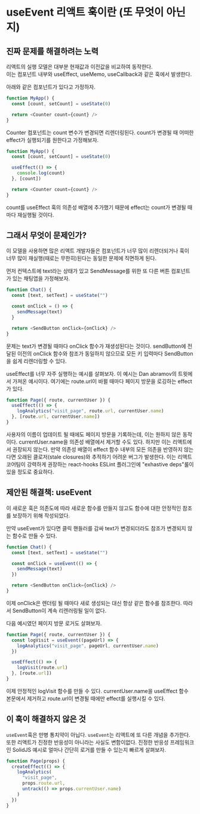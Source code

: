 # useEvent 리액트 훅이란 (또 무엇이 아닌지)

## 진짜 문제를 해결하려는 노력

리액트의 실행 모델은 대부분 현재값과 이전값을 비교하여 동작한다.  
이는 컴포넌트 내부와 useEffect, useMemo, useCallback과 같은 훅에서 발생한다.

아래와 같은 컴포넌트가 있다고 가정하자.

```js
function MyApp() {
  const [count, setCount] = useState(0)

  return <Counter count={count} />
}
```

Counter 컴포넌트는 count 변수가 변경되면 리렌더링된다.
count가 변경될 때 어떠한 effect가 실행되기를 원한다고 가정해보자.

```js
function MyApp() {
  const [count, setCount] = useState(0)

  useEffect(() => {
    console.log(count)
  }, [count])

  return <Counter count={count} />
}
```

count를 useEffect 훅의 의존성 배열에 추가했기 때문에 effect는 count가 변경될 때마다 재실행될 것이다.

## 그래서 무엇이 문제인가?

이 모델을 사용하면 많은 리액트 개발자들은 컴포넌트가 너무 많이 리렌더되거나 훅이 너무 많이 재실행(때로는 무한히)된다는 동일한 문제에 직면하게 된다.

먼저 컨텍스트에 text라는 상태가 있고 SendMessage를 위한 또 다른 버튼 컴포넌트가 있는 채팅앱을 가정해보자.

```js
function Chat() {
  const [text, setText] = useState("")

  const onClick = () => {
    sendMessage(text)
  }

  return <SendButton onClick={onClick} />
}
```

문제는 text가 변경될 때마다 onClick 함수가 재생성된다는 것이다. sendButton에 전달된 이전의 onClick 함수와 참조가 동일하지 않으므로 모든 키 입력마다 SendButton을 쉽게 리렌더링할 수 있다.

useEffect를 너무 자주 실행하는 예시를 살펴보자. 이 예시는 Dan abramov의 트윗에서 가져온 예시이다. 여기에는 route.url이 바뀔 때마다 페이지 방문을 로깅하는 effect가 있다.

```js
function Page({ route, currentUser }) {
  useEffect(() => {
    logAnalytics("visit_page", route.url, currentUser.name)
  }, [route.url, currentUser.name])
}
```

사용자의 이름이 업데이트 될 때에도 페이지 방문을 기록하는데, 이는 원하지 않은 동작이다. currentUser.name을 의존성 배열에서 제거할 수도 있다. 하지만 이는 리액트에서 권장되지 않는다. 만약 의존성 배열이 effect 함수 내부의 모든 의존을 반영하지 않는다면 오래된 클로저(stale closures)와 추적하기 어려운 버그가 발생한다. 이는 리액트 코어팀이 강력하게 권장하는 react-hooks ESLint 플러그인에 "exhastive deps"룰이 있을 정도로 중요하다.

## 제안된 해결책: useEvent

이 새로운 훅은 의존도에 따라 새로운 함수를 만들지 않고도 함수에 대한 안정적인 참조를 보장하기 위해 작성되었다.

만약 useEvent가 있다면 클릭 핸들러를 감싸 text가 변경되더라도 참조가 변경되지 않는 함수로 만들 수 있다.

```js
function Chat() {
  const [text, setText] = useState("")

  const onClick = useEvent(() => {
    sendMessage(text)
  })

  return <SendButton onClick={onClick} />
}
```

이제 onClick은 렌더링 될 때마다 새로 생성되는 대신 항상 같은 함수를 참조한다. 따라서 SendButton이 계속 리렌러링될 일이 없다.

다음 예시였던 페이지 방문 로거도 살펴보자.

```js
function Page({ route, currentUser }) {
  const logVisit = useEvent((pageUrl) => {
    logAnalytics("visit_page", pageUrl, currentUser.name)
  })

  useEffect(() => {
    logVisit(route.url)
  }, [route.url])
}
```

이제 안정적인 logVisit 함수를 만들 수 있다. currentUser.name을 useEffect 함수 본문에서 제거하고 route.url이 변경될 때에만 effect를 실행시킬 수 있다.

## 이 훅이 해결하지 않은 것

`useEvent`훅은 만병 통치약이 아닙다. `useEvent`는 리액트에 또 다른 개념을 추가한다. 또한 리액트가 진정한 반응성이 아니라는 사실도 변함이없다. 진정한 반응성 프레임워크인 SolidJS 예시로 얼마나 간단히 로거를 만들 수 있는지 빠르게 살펴보자.

```js
function Page(props) {
  createEffect(() => {
    logAnalytics(
      "visit_page",
      props.route.url,
      untrack(() => props.currentUser.name)
    )
  })
}
```
